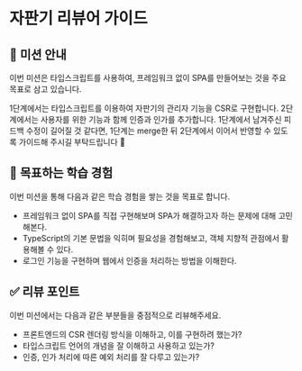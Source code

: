# 자판기 리뷰어 가이드

## 🥤 미션 안내

이번 미션은 타입스크립트를 사용하여, 프레임워크 없이 SPA를 만들어보는 것을 주요 목표로 삼고 있습니다.

1단계에서는 타입스크립트를 이용하여 자판기의 관리자 기능을 CSR로 구현합니다. 2단계에서는 사용자를 위한 기능과 함께 인증과 인가를 추가합니다. 1단계에서 남겨주신 피드백 수정이 길어질 것 같다면, 1단계는 merge한 뒤 2단계에서 이어서 반영할 수 있도록 가이드해 주시길 부탁드립니다 🙏

## 📍 목표하는 학습 경험

이번 미션을 통해 다음과 같은 학습 경험을 쌓는 것을 목표로 합니다.

- 프레임워크 없이 SPA를 직접 구현해보며 SPA가 해결하고자 하는 문제에 대해 고민해본다.
- TypeScript의 기본 문법을 익히며 필요성을 경험해보고, 객체 지향적 관점에서 활용해볼 수 있다.
- 로그인 기능을 구현하며 웹에서 인증을 처리하는 방법을 이해한다.

## ✅ 리뷰 포인트

이번 미션에서는 다음과 같은 부분들을 중점적으로 리뷰해주세요.

- 프론트엔드의 CSR 렌더링 방식을 이해하고, 이를 구현하려 했는가?
- 타입스크립트 언어의 개념을 잘 이해하고 사용하고 있는가?
- 인증, 인가 처리에 따른 예외 처리를 잘 다루고 있는가?
